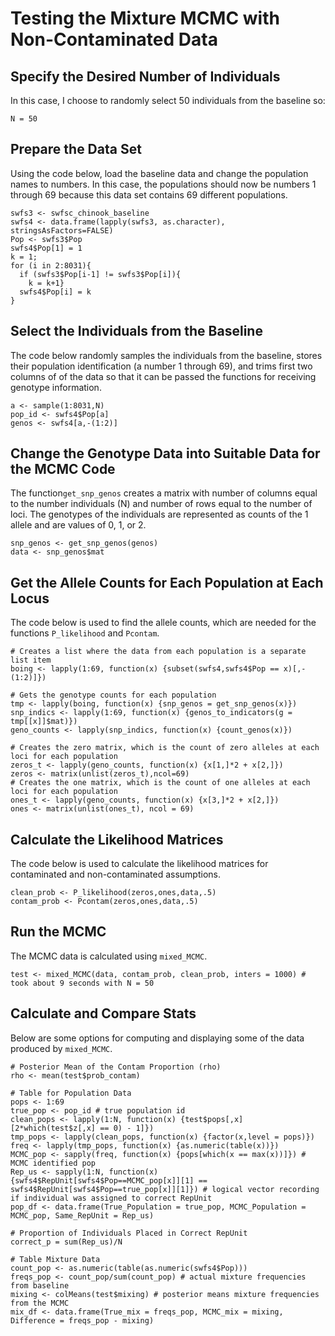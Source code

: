 # Testing the Mixture MCMC with Non-Contaminated Data


## Specify the Desired Number of Individuals
In this case, I choose to randomly select 50 individuals from the baseline so:
```
N = 50
```

## Prepare the Data Set
Using the code below, load the baseline data and change the population names to numbers.  In this case, the populations should now be numbers 1 through 69 because this data set contains 69 different populations.
```
swfs3 <- swfsc_chinook_baseline
swfs4 <- data.frame(lapply(swfs3, as.character), stringsAsFactors=FALSE)
Pop <- swfs3$Pop
swfs4$Pop[1] = 1
k = 1; 
for (i in 2:8031){ 
  if (swfs3$Pop[i-1] != swfs3$Pop[i]){
    k = k+1}
  swfs4$Pop[i] = k
}
```

## Select the Individuals from the Baseline
The code below randomly samples the individuals from the baseline, stores their population identification (a number 1 through 69), and trims first two columns of of the data so that it can be passed the functions for receiving genotype information.

```
a <- sample(1:8031,N)
pop_id <- swfs4$Pop[a]
genos <- swfs4[a,-(1:2)]
```

## Change the Genotype Data into Suitable Data for the MCMC Code
The function`get_snp_genos` creates a matrix with number of columns equal to the number individuals (N) and number of rows equal to the number of loci.  The genotypes of the individuals are represented as counts of the 1 allele and are values of 0, 1, or 2.

```
snp_genos <- get_snp_genos(genos)
data <- snp_genos$mat
```

## Get the Allele Counts for Each Population at Each Locus

The code below is used to find the allele counts, which are needed for the functions `P_likelihood` and `Pcontam`.

```
# Creates a list where the data from each population is a separate list item
boing <- lapply(1:69, function(x) {subset(swfs4,swfs4$Pop == x)[,-(1:2)]})

# Gets the genotype counts for each population
tmp <- lapply(boing, function(x) {snp_genos = get_snp_genos(x)})
snp_indics <- lapply(1:69, function(x) {genos_to_indicators(g = tmp[[x]]$mat)})
geno_counts <- lapply(snp_indics, function(x) {count_genos(x)})

# Creates the zero matrix, which is the count of zero alleles at each loci for each population
zeros_t <- lapply(geno_counts, function(x) {x[1,]*2 + x[2,]})
zeros <- matrix(unlist(zeros_t),ncol=69)
# Creates the one matrix, which is the count of one alleles at each loci for each population
ones_t <- lapply(geno_counts, function(x) {x[3,]*2 + x[2,]})
ones <- matrix(unlist(ones_t), ncol = 69)
```

## Calculate the Likelihood Matrices
The code below is used to calculate the likelihood matrices for contaminated and non-contaminated assumptions.
```
clean_prob <- P_likelihood(zeros,ones,data,.5)
contam_prob <- Pcontam(zeros,ones,data,.5)
```

## Run the MCMC
The MCMC data is calculated using `mixed_MCMC`.
```
test <- mixed_MCMC(data, contam_prob, clean_prob, inters = 1000) # took about 9 seconds with N = 50
```

## Calculate and Compare Stats
Below are some options for computing and displaying some of the data produced by `mixed_MCMC`.  

```
# Posterior Mean of the Contam Proportion (rho)
rho <- mean(test$prob_contam)

# Table for Population Data
pops <- 1:69
true_pop <- pop_id # true population id
clean_pops <- lapply(1:N, function(x) {test$pops[,x][2*which(test$z[,x] == 0) - 1]})
tmp_pops <- lapply(clean_pops, function(x) {factor(x,level = pops)}) 
freq <- lapply(tmp_pops, function(x) {as.numeric(table(x))})
MCMC_pop <- sapply(freq, function(x) {pops[which(x == max(x))]}) # MCMC identified pop
Rep_us <- sapply(1:N, function(x) {swfs4$RepUnit[swfs4$Pop==MCMC_pop[x]][1] == swfs4$RepUnit[swfs4$Pop==true_pop[x]][1]}) # logical vector recording if individual was assigned to correct RepUnit
pop_df <- data.frame(True_Population = true_pop, MCMC_Population = MCMC_pop, Same_RepUnit = Rep_us)

# Proportion of Individuals Placed in Correct RepUnit
correct_p = sum(Rep_us)/N

# Table Mixture Data
count_pop <- as.numeric(table(as.numeric(swfs4$Pop)))
freqs_pop <- count_pop/sum(count_pop) # actual mixture frequencies from baseline
mixing <- colMeans(test$mixing) # posterior means mixture frequencies from the MCMC
mix_df <- data.frame(True_mix = freqs_pop, MCMC_mix = mixing, Difference = freqs_pop - mixing)
```